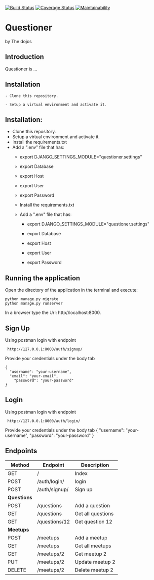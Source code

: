 [![Build Status](https://travis-ci.org/bisonlou/questioner.svg?branch=ft-164364453-create-user-login)](https://travis-ci.org/bisonlou/questioner) [![Coverage Status](https://coveralls.io/repos/github/kbjude/questioner/badge.svg?branch=ch-164393776-setup-testing-environment)](https://coveralls.io/github/kbjude/questioner?branch=ch-164393776-setup-testing-environment) [![Maintainability](https://api.codeclimate.com/v1/badges/a41afe011f4784815a00/maintainability)](https://codeclimate.com/github/bisonlou/questioner/maintainability)



# Questioner
by The dojos

## Introduction
Questioner is ...

## Installation
    - Clone this repository.

    - Setup a virtual environment and activate it.

 ## Installation:
  - Clone this repository.
  - Setup a virtual environment and activate it.
  - Install the requirements.txt
  - Add a ".env" file that has:
    - export DJANGO_SETTINGS_MODULE="questioner.settings"
    - export Database
    - export Host
    - export User
    - export Password
    - Install the requirements.txt

    - Add a ".env" file that has:

        - export DJANGO_SETTINGS_MODULE="questioner.settings"

        - export Database

        - export Host

        - export User

        - export Password

 ## Running the application
  Open the directory of the application in the terminal and execute:

    python manage.py migrate
    python manage.py runserver

   In a browser type the Url: http//localhost:8000.


 ## Sign Up

  Using postman login with endpoint
   ```
    http://127.0.0.1:8000/auth/signup/
  ```
  Provide your credentials under the body tab
  ```
  {
  	"username": "your-username",
  	"email": "your-email",
	  "password": "your-password"
  }

  ```

 ## Login

  Using postman login with endpoint
   ```
    http://127.0.0.1:8000/auth/login/
  ```
  Provide your credentials under the body tab
  {
  	"username": "your-username",
	  "password": "your-password"
  }

 ## Endpoints
 
| Method        | Endpoint      | Description       |
| ------------- | ------------- | ----------------- |
| GET           | /             | Index             |
| POST          | /auth/login/  | login             |
| POST          | /auth/signup/ | Sign up           |
| __Questions__ |
| POST          | /questions    | Add a question    |
| GET           | /questions    | Get all questions |
| GET           | /questions/12 | Get question 12   |
| __Meetups__   |
| POST          | /meetups      | Add a meetup      |
| GET           | /meetups      | Get all meetups   |
| GET           | /meetups/2    | Get meetup 2      |
| PUT           | /meetups/2    | Update meetup 2   |
| DELETE        | /meetups/2    | Delete meetup 2   |

